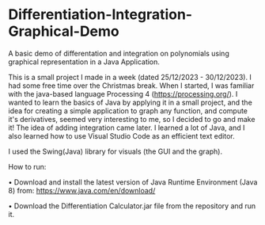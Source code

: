# Differentiation-Integration-Graphical-Demo
A basic demo of differentation and integration on polynomials using graphical representation in a Java Application.

This is a small project I made in a week (dated 25/12/2023 - 30/12/2023). I had some free time over the Christmas break.
When I started, I was familiar with the java-based language Processing 4 (https://processing.org/). I wanted to learn the basics of Java by applying it in a small project, and the idea for creating a simple application to graph any function, and compute it's derivatives, seemed very interesting to me, so I decided to go and make it! The idea of adding integration came later. I learned a lot of Java, and I also learned how to use Visual Studio Code as an efficient text editor.

I used the Swing(Java) library for visuals (the GUI and the graph).

How to run:
  
  •  Download and install the latest version of Java Runtime Environment (Java 8) from:
                  https://www.java.com/en/download/
                  
  •  Download the Differentiation Calculator.jar file from the repository and run it.


